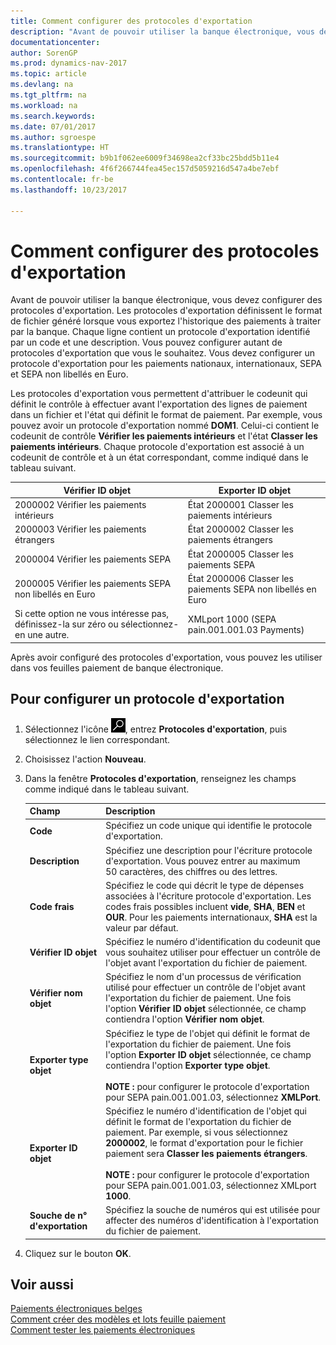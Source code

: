 ```yaml
---
title: Comment configurer des protocoles d'exportation
description: "Avant de pouvoir utiliser la banque électronique, vous devez configurer des protocoles d'exportation. Les protocoles d'exportation définissent le format de fichier généré lorsque vous exportez l'historique des paiements à traiter par la banque. Chaque ligne contient un protocole d'exportation identifié par un code et une description. Vous pouvez configurer autant de protocoles d'exportation que vous le souhaitez. Vous devez configurer un protocole d'exportation pour les paiements nationaux, internationaux, SEPA et SEPA non libellés en Euro."
documentationcenter: 
author: SorenGP
ms.prod: dynamics-nav-2017
ms.topic: article
ms.devlang: na
ms.tgt_pltfrm: na
ms.workload: na
ms.search.keywords: 
ms.date: 07/01/2017
ms.author: sgroespe
ms.translationtype: HT
ms.sourcegitcommit: b9b1f062ee6009f34698ea2cf33bc25bdd5b11e4
ms.openlocfilehash: 4f6f266744fea45ec157d5059216d547a4be7ebf
ms.contentlocale: fr-be
ms.lasthandoff: 10/23/2017

---
```

# Comment configurer des protocoles d'exportation
Avant de pouvoir utiliser la banque électronique, vous devez configurer des protocoles d'exportation. Les protocoles d'exportation définissent le format de fichier généré lorsque vous exportez l'historique des paiements à traiter par la banque. Chaque ligne contient un protocole d'exportation identifié par un code et une description. Vous pouvez configurer autant de protocoles d'exportation que vous le souhaitez. Vous devez configurer un protocole d'exportation pour les paiements nationaux, internationaux, SEPA et SEPA non libellés en Euro.  

 Les protocoles d'exportation vous permettent d'attribuer le codeunit qui définit le contrôle à effectuer avant l'exportation des lignes de paiement dans un fichier et l'état qui définit le format de paiement. Par exemple, vous pouvez avoir un protocole d'exportation nommé **DOM1**. Celui-ci contient le codeunit de contrôle **Vérifier les paiements intérieurs** et l'état **Classer les paiements intérieurs**. Chaque protocole d'exportation est associé à un codeunit de contrôle et à un état correspondant, comme indiqué dans le tableau suivant.  

|**Vérifier ID objet**|**Exporter ID objet**|  
|-------------------------|--------------------------|  
|2000002 Vérifier les paiements intérieurs|État 2000001 Classer les paiements intérieurs|  
|2000003 Vérifier les paiements étrangers|État 2000002 Classer les paiements étrangers|  
|2000004 Vérifier les paiements SEPA|État 2000005 Classer les paiements SEPA|  
|2000005 Vérifier les paiements SEPA non libellés en Euro|État 2000006 Classer les paiements SEPA non libellés en Euro|  
|Si cette option ne vous intéresse pas, définissez-la sur zéro ou sélectionnez-en une autre.|XMLport 1000 (SEPA pain.001.001.03 Payments)|  

 Après avoir configuré des protocoles d'exportation, vous pouvez les utiliser dans vos feuilles paiement de banque électronique.  

## Pour configurer un protocole d'exportation  

1.  Sélectionnez l'icône ![Rechercher une page ou un état](../../media/ui-search/search_small.png "icône Rechercher une page ou un état"), entrez **Protocoles d'exportation**, puis sélectionnez le lien correspondant.  
2.  Choisissez l'action **Nouveau**.  
3.  Dans la fenêtre **Protocoles d'exportation**, renseignez les champs comme indiqué dans le tableau suivant.  

    |Champ|Description|  
    |---------------------------------|---------------------------------------|  
    |**Code**|Spécifiez un code unique qui identifie le protocole d'exportation.|  
    |**Description**|Spécifiez une description pour l'écriture protocole d'exportation. Vous pouvez entrer au maximum 50 caractères, des chiffres ou des lettres.|  
    |**Code frais**|Spécifiez le code qui décrit le type de dépenses associées à l'écriture protocole d'exportation. Les codes frais possibles incluent **vide**, **SHA**, **BEN** et **OUR**. Pour les paiements internationaux, **SHA** est la valeur par défaut.|  
    |**Vérifier ID objet**|Spécifiez le numéro d'identification du codeunit que vous souhaitez utiliser pour effectuer un contrôle de l'objet avant l'exportation du fichier de paiement.|  
    |**Vérifier nom objet**|Spécifiez le nom d'un processus de vérification utilisé pour effectuer un contrôle de l'objet avant l'exportation du fichier de paiement. Une fois l'option **Vérifier ID objet** sélectionnée, ce champ contiendra l'option **Vérifier nom objet**.|  
    |**Exporter type objet**|Spécifiez le type de l'objet qui définit le format de l'exportation du fichier de paiement. Une fois l'option **Exporter ID objet** sélectionnée, ce champ contiendra l'option **Exporter type objet**.<br /><br /> **NOTE :** pour configurer le protocole d'exportation pour SEPA pain.001.001.03, sélectionnez **XMLPort**.|  
    |**Exporter ID objet**|Spécifiez le numéro d'identification de l'objet qui définit le format de l'exportation du fichier de paiement. Par exemple, si vous sélectionnez **2000002**, le format d'exportation pour le fichier paiement sera **Classer les paiements étrangers**.<br /><br /> **NOTE :** pour configurer le protocole d'exportation pour SEPA pain.001.001.03, sélectionnez XMLport **1000**.|  
    |**Souche de n° d'exportation**|Spécifiez la souche de numéros qui est utilisée pour affecter des numéros d'identification à l'exportation du fichier de paiement.|  

4.  Cliquez sur le bouton **OK**.  

## Voir aussi  
 [Paiements électroniques belges](belgian-electronic-payments.md)   
 [Comment créer des modèles et lots feuille paiement](how-to-create-payment-journal-templates-and-batches.md)   
 [Comment tester les paiements électroniques](how-to-test-electronic-payments.md)

